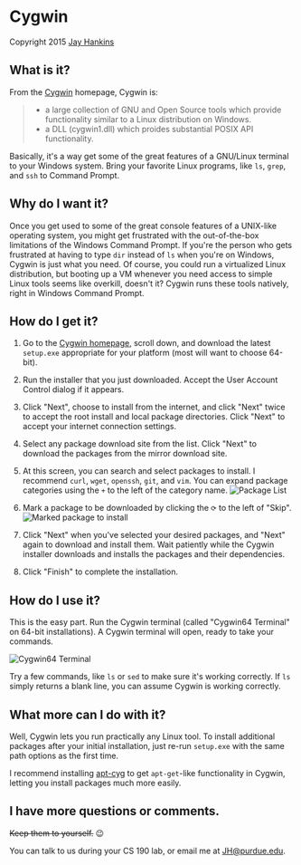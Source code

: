 # Cygwin
Copyright 2015 [Jay Hankins](http://jayhankins.me)

## What is it?
From the [Cygwin](http://cygwin.org) homepage, Cygwin is:
> * a large collection of GNU and Open Source tools which provide functionality similar to a Linux distribution on Windows.
> * a DLL (cygwin1.dll) which proides substantial POSIX API functionality.

Basically, it's a way get some of the great features of a GNU/Linux terminal to your Windows system. Bring your favorite Linux programs, like `ls`, `grep`, and `ssh` to Command Prompt. 

## Why do I want it?
Once you get used to some of the great console features of a UNIX-like operating system, you might get frustrated with the out-of-the-box limitations of the Windows Command Prompt. If you're the person who gets frustrated at having to type `dir` instead of `ls` when you're on Windows, Cygwin is just what you need. Of course, you could run a virtualized Linux distribution, but booting up a VM whenever you need access to simple Linux tools seems like overkill, doesn't it? Cygwin runs these tools natively, right in Windows Command Prompt.

## How do I get it?
1. Go to the [Cygwin homepage](http://cygwin.org), scroll down, and download the latest `setup.exe` appropriate for your platform (most will want to choose 64-bit). 
2. Run the installer that you just downloaded. Accept the User Account Control dialog if it appears.
3. Click "Next", choose to install from the internet, and click "Next" twice to accept the root install and local package directories. Click "Next" to accept your internet connection settings.
4. Select any package download site from the list. Click "Next" to download the packages from the mirror download site.
5. At this screen, you can search and select packages to install. I recommend `curl`, `wget`, `openssh`, `git`, and `vim`. You can expand package categories using the `+` to the left of the category name. 
![Package List](https://raw.githubusercontent.com/jay-hankins/CSToolsCourse/master/tutorials/shells/cygwin_screenshots/Packages.PNG)


6. Mark a package to be downloaded by clicking the `⟳` to the left of "Skip".
![Marked package to install](https://github.com/jay-hankins/CSToolsCourse/raw/master/tutorials/shells/cygwin_screenshots/search_openssh.PNG)


7. Click "Next" when you've selected your desired packages, and "Next" again to download and install them. Wait patiently while the Cygwin installer downloads and installs the packages and their dependencies.
8. Click "Finish" to complete the installation.

## How do I use it?
This is the easy part. Run the Cygwin terminal (called "Cygwin64 Terminal" on 64-bit installations). A Cygwin terminal will open, ready to take your commands. 

![Cygwin64 Terminal](https://github.com/jay-hankins/CSToolsCourse/raw/master/tutorials/shells/cygwin_screenshots/successful_installation.PNG)

Try a few commands, like `ls` or `sed` to make sure it's working correctly. If `ls` simply returns a blank line, you can assume Cygwin is working correctly. 

## What more can I do with it?
Well, Cygwin lets you run practically any Linux tool. To install additional packages after your initial installation, just re-run `setup.exe` with the same path options as the first time. 

I recommend installing [apt-cyg](https://github.com/transcode-open/apt-cyg) to get `apt-get`-like functionality in Cygwin, letting you install packages much more easily. 

## I have more questions or comments.
~~Keep them to yourself.~~ :wink:

You can talk to us during your CS 190 lab, or email me at [JH@purdue.edu](mailto:JH@purdue.edu). 

